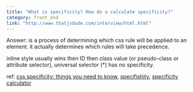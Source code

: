 ```yaml
---
title: "What is specificity? How do u calculate specificity?"
category: front_end
link: "http://www.thatjsdude.com/interview/html.html"
---
```

Answer: is a process of determining which css rule will be applied to an element. it actually determines which rules will take precedence.

inline style usually wins then ID then class value (or pseudo-class or attribute selector), universal selector (*) has no specificity.

ref: [css specificity: things you need to know](https://www.smashingmagazine.com/2007/07/css-specificity-things-you-should-know/), [specifishity](http://www.standardista.com/css3/css-specificity/), [specificity calculator](http://specificity.keegan.st/)
